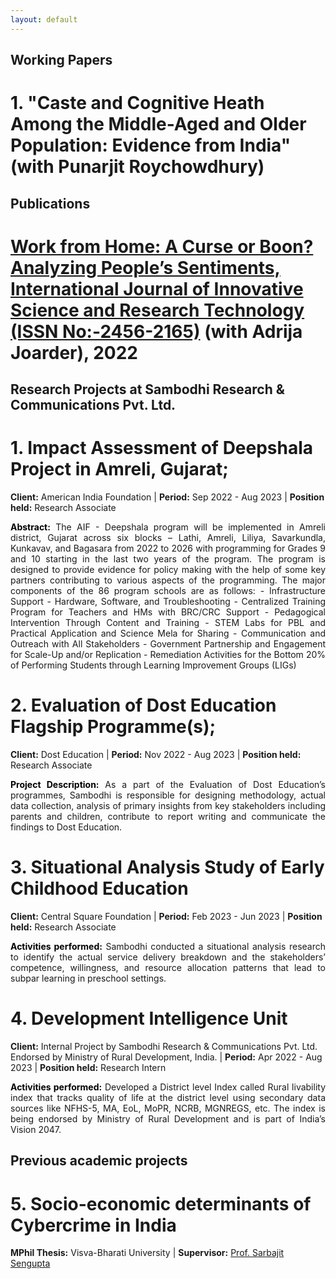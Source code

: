 ```yaml
---
layout: default
---
```


## Working Papers

#  1. "Caste and Cognitive Heath Among the Middle-Aged and Older Population: Evidence from India" (with Punarjit Roychowdhury)


## Publications
#  [Work from Home: A Curse or Boon? Analyzing People’s Sentiments, International Journal of Innovative Science and Research Technology (ISSN No:-2456-2165)](https://ijisrt.com/work-from-home-a-curse-or-boon-analyzing-peoples-sentiments) (with Adrija Joarder), 2022


## Research Projects at Sambodhi Research & Communications Pvt. Ltd.

#  1. Impact Assessment of Deepshala Project in Amreli, Gujarat;
**Client:** American India Foundation | **Period:** Sep 2022 - Aug 2023 | **Position held:** Research Associate

<p style="text-align: justify;">
<b style="color: #000000;">Abstract:</b> The AIF - Deepshala program will be implemented in Amreli district, Gujarat across six blocks – Lathi, Amreli, Liliya, Savarkundla, Kunkavav, and Bagasara from 2022 to 2026 with programming for Grades 9 and 10 starting in the last two years of the program. The program is designed to provide evidence for policy making with the help of some key partners contributing to various aspects of the programming. The major components of the 86 program schools are as follows:
- Infrastructure Support - Hardware, Software, and Troubleshooting
- Centralized Training Program for Teachers and HMs with BRC/CRC Support
- Pedagogical Intervention Through Content and Training
- STEM Labs for PBL and Practical Application and Science Mela for Sharing
- Communication and Outreach with All Stakeholders
- Government Partnership and Engagement for Scale-Up and/or Replication
- Remediation Activities for the Bottom 20% of Performing Students through Learning Improvement Groups (LIGs)
</p>


# 2. Evaluation of Dost Education Flagship Programme(s);
**Client:** Dost Education | **Period:** Nov 2022 - Aug 2023 | **Position held:** Research Associate

<p style="text-align: justify;">
<b style="color: #000000;">Project Description:</b> As a part of the Evaluation of Dost Education’s programmes, Sambodhi is
responsible for designing methodology, actual data collection, analysis of primary insights from key stakeholders including parents and children, contribute to report writing and communicate the findings to Dost Education.
</p>

# 3. Situational Analysis Study of Early Childhood Education
**Client:** Central Square Foundation | **Period:** Feb 2023 - Jun 2023 | **Position held:** Research Associate

<p style="text-align: justify;">
<b style="color: #000000;">Activities performed:</b> Sambodhi conducted a situational analysis research to identify the actual service delivery breakdown and the stakeholders’ competence, willingness, and resource allocation patterns that lead to subpar learning in preschool settings.
</p>

# 4. Development Intelligence Unit
**Client:** Internal Project by Sambodhi Research & Communications Pvt. Ltd. Endorsed by Ministry of Rural Development, India. | **Period:** Apr 2022 - Aug 2023 | **Position held:** Research Intern

<p style="text-align: justify;">
<b style="color: #000000;">Activities performed:</b> Developed a District level Index called Rural livability index that tracks quality of life at the district level using secondary data sources like NFHS-5, MA, EoL, MoPR, NCRB, MGNREGS, etc. The index is being endorsed by Ministry of Rural Development and is part of India’s Vision 2047.
</p>


## Previous academic projects
# 5. Socio-economic determinants of Cybercrime in India
**MPhil Thesis:** Visva-Bharati University | **Supervisor:** [Prof. Sarbajit Sengupta](https://www.visvabharati.ac.in/sarbajitsengupta.html)




